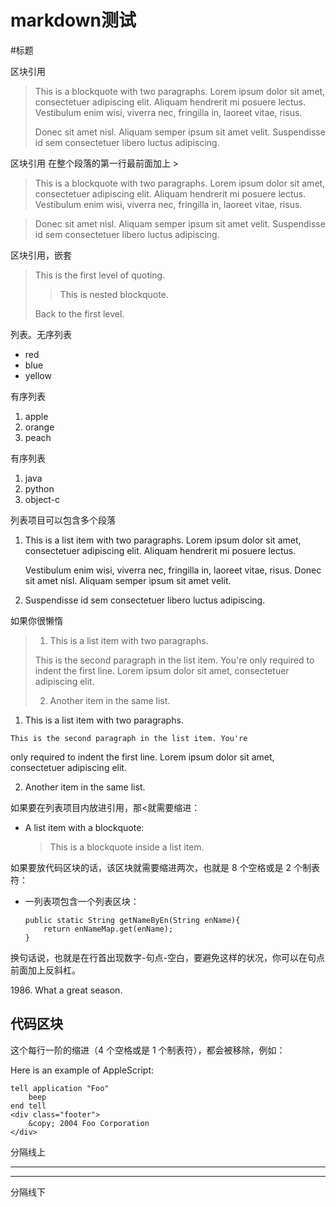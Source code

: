markdown测试
=======
#标题

区块引用
> This is a blockquote with two paragraphs. Lorem ipsum dolor sit amet,
> consectetuer adipiscing elit. Aliquam hendrerit mi posuere lectus.
> Vestibulum enim wisi, viverra nec, fringilla in, laoreet vitae, risus.
> 
> Donec sit amet nisl. Aliquam semper ipsum sit amet velit. Suspendisse
> id sem consectetuer libero luctus adipiscing.

区块引用 在整个段落的第一行最前面加上 >
> This is a blockquote with two paragraphs. Lorem ipsum dolor sit amet,
consectetuer adipiscing elit. Aliquam hendrerit mi posuere lectus.
Vestibulum enim wisi, viverra nec, fringilla in, laoreet vitae, risus.

> Donec sit amet nisl. Aliquam semper ipsum sit amet velit. Suspendisse
id sem consectetuer libero luctus adipiscing.

区块引用，嵌套
> This is the first level of quoting.
>
> > This is nested blockquote.
>
> Back to the first level.

列表。无序列表

*	red
*	blue
*	yellow

有序列表

1.  apple
2.	orange
3.	peach

有序列表

1.	java
1.	python
1.	object-c

列表项目可以包含多个段落

1.  This is a list item with two paragraphs. Lorem ipsum dolor
    sit amet, consectetuer adipiscing elit. Aliquam hendrerit
    mi posuere lectus.

    Vestibulum enim wisi, viverra nec, fringilla in, laoreet
    vitae, risus. Donec sit amet nisl. Aliquam semper ipsum
    sit amet velit.

2.  Suspendisse id sem consectetuer libero luctus adipiscing.

如果你很懒惰

>1.   This is a list item with two paragraphs.
>
>   This is the second paragraph in the list item. You're
>only required to indent the first line. Lorem ipsum dolor
>sit amet, consectetuer adipiscing elit.
>
>2.   Another item in the same list.


1.   This is a list item with two paragraphs.

    This is the second paragraph in the list item. You're
only required to indent the first line. Lorem ipsum dolor
sit amet, consectetuer adipiscing elit.

2.   Another item in the same list.

如果要在列表项目内放进引用，那&lt;就需要缩进：

*   A list item with a blockquote:

    > This is a blockquote
    > inside a list item.


如果要放代码区块的话，该区块就需要缩进两次，也就是 8 个空格或是 2 个制表符：

*   一列表项包含一个列表区块：

		public static String getNameByEn(String enName){
			return enNameMap.get(enName);
		}


换句话说，也就是在行首出现数字-句点-空白，要避免这样的状况，你可以在句点前面加上反斜杠。

1986\. What a great season.

代码区块
---------

这个每行一阶的缩进（4 个空格或是 1 个制表符），都会被移除，例如：

Here is an example of AppleScript:

    tell application "Foo"
        beep
    end tell
    <div class="footer">
        &copy; 2004 Foo Corporation
    </div>

分隔线上

****
----
分隔线下